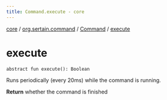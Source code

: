 ```yaml
---
title: Command.execute - core
---
```


[core](../../index.md) / [org.sertain.command](../index.md) / [Command](index.md) / [execute](.)

# execute

`abstract fun execute(): Boolean`

Runs periodically (every 20ms) while the command is running.

**Return**
whether the command is finished

